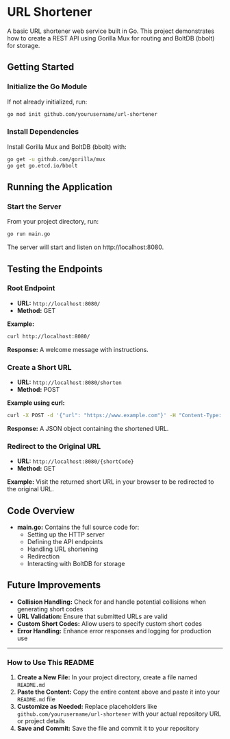 # URL Shortener

A basic URL shortener web service built in Go. This project demonstrates how to create a REST API using Gorilla Mux for routing and BoltDB (bbolt) for storage.

## Getting Started

### Initialize the Go Module

If not already initialized, run:

```bash
go mod init github.com/yourusername/url-shortener
```

### Install Dependencies

Install Gorilla Mux and BoltDB (bbolt) with:

```bash
go get -u github.com/gorilla/mux
go get go.etcd.io/bbolt
```

## Running the Application

### Start the Server

From your project directory, run:

```bash
go run main.go
```

The server will start and listen on http://localhost:8080.

## Testing the Endpoints

### Root Endpoint

* **URL:** `http://localhost:8080/`
* **Method:** GET

**Example:**
```bash
curl http://localhost:8080/
```

**Response:** A welcome message with instructions.

### Create a Short URL

* **URL:** `http://localhost:8080/shorten`
* **Method:** POST

**Example using curl:**
```bash
curl -X POST -d '{"url": "https://www.example.com"}' -H "Content-Type: application/json" http://localhost:8080/shorten
```

**Response:** A JSON object containing the shortened URL.

### Redirect to the Original URL

* **URL:** `http://localhost:8080/{shortCode}`
* **Method:** GET

**Example:** Visit the returned short URL in your browser to be redirected to the original URL.

## Code Overview

* **main.go:** Contains the full source code for:
  * Setting up the HTTP server
  * Defining the API endpoints
  * Handling URL shortening
  * Redirection
  * Interacting with BoltDB for storage

## Future Improvements

* **Collision Handling:** Check for and handle potential collisions when generating short codes
* **URL Validation:** Ensure that submitted URLs are valid
* **Custom Short Codes:** Allow users to specify custom short codes
* **Error Handling:** Enhance error responses and logging for production use

---

### How to Use This README

1. **Create a New File:** In your project directory, create a file named `README.md`
2. **Paste the Content:** Copy the entire content above and paste it into your `README.md` file
3. **Customize as Needed:** Replace placeholders like `github.com/yourusername/url-shortener` with your actual repository URL or project details
4. **Save and Commit:** Save the file and commit it to your repository
